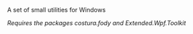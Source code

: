 A set of small utilities for Windows

*Requires the packages costura.fody and Extended.Wpf.Toolkit*
